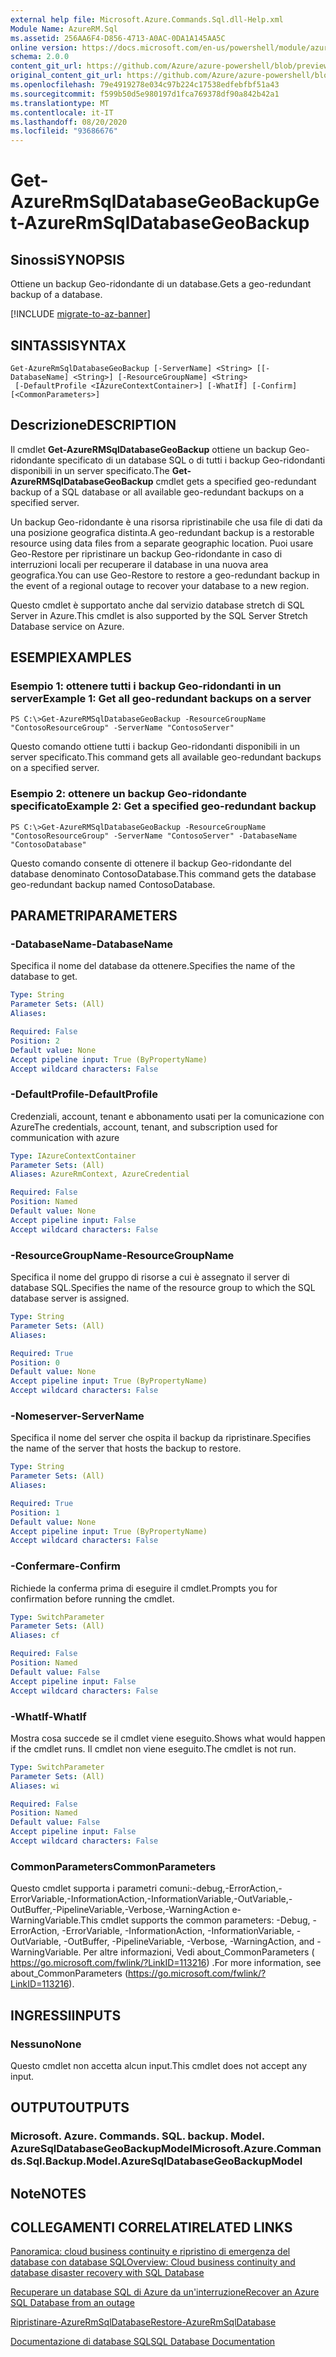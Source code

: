 ```yaml
---
external help file: Microsoft.Azure.Commands.Sql.dll-Help.xml
Module Name: AzureRM.Sql
ms.assetid: 256AA6F4-D856-4713-A0AC-0DA1A145AA5C
online version: https://docs.microsoft.com/en-us/powershell/module/azurerm.sql/get-azurermsqldatabasegeobackup
schema: 2.0.0
content_git_url: https://github.com/Azure/azure-powershell/blob/preview/src/ResourceManager/Sql/Commands.Sql/help/Get-AzureRMSqlDatabaseGeoBackup.md
original_content_git_url: https://github.com/Azure/azure-powershell/blob/preview/src/ResourceManager/Sql/Commands.Sql/help/Get-AzureRMSqlDatabaseGeoBackup.md
ms.openlocfilehash: 79e4919278e034c97b224c17538edfebfbf51a43
ms.sourcegitcommit: f599b50d5e980197d1fca769378df90a842b42a1
ms.translationtype: MT
ms.contentlocale: it-IT
ms.lasthandoff: 08/20/2020
ms.locfileid: "93686676"
---
```

# <span data-ttu-id="103e3-101">Get-AzureRmSqlDatabaseGeoBackup</span><span class="sxs-lookup"><span data-stu-id="103e3-101">Get-AzureRmSqlDatabaseGeoBackup</span></span>

## <span data-ttu-id="103e3-102">Sinossi</span><span class="sxs-lookup"><span data-stu-id="103e3-102">SYNOPSIS</span></span>
<span data-ttu-id="103e3-103">Ottiene un backup Geo-ridondante di un database.</span><span class="sxs-lookup"><span data-stu-id="103e3-103">Gets a geo-redundant backup of a database.</span></span>

[!INCLUDE [migrate-to-az-banner](../../includes/migrate-to-az-banner.md)]

## <span data-ttu-id="103e3-104">SINTASSI</span><span class="sxs-lookup"><span data-stu-id="103e3-104">SYNTAX</span></span>

```
Get-AzureRmSqlDatabaseGeoBackup [-ServerName] <String> [[-DatabaseName] <String>] [-ResourceGroupName] <String>
 [-DefaultProfile <IAzureContextContainer>] [-WhatIf] [-Confirm] [<CommonParameters>]
```

## <span data-ttu-id="103e3-105">Descrizione</span><span class="sxs-lookup"><span data-stu-id="103e3-105">DESCRIPTION</span></span>
<span data-ttu-id="103e3-106">Il cmdlet **Get-AzureRMSqlDatabaseGeoBackup** ottiene un backup Geo-ridondante specificato di un database SQL o di tutti i backup Geo-ridondanti disponibili in un server specificato.</span><span class="sxs-lookup"><span data-stu-id="103e3-106">The **Get-AzureRMSqlDatabaseGeoBackup** cmdlet gets a specified geo-redundant backup of a SQL database or all available geo-redundant backups on a specified server.</span></span>

<span data-ttu-id="103e3-107">Un backup Geo-ridondante è una risorsa ripristinabile che usa file di dati da una posizione geografica distinta.</span><span class="sxs-lookup"><span data-stu-id="103e3-107">A geo-redundant backup is a restorable resource using data files from a separate geographic location.</span></span>
<span data-ttu-id="103e3-108">Puoi usare Geo-Restore per ripristinare un backup Geo-ridondante in caso di interruzioni locali per recuperare il database in una nuova area geografica.</span><span class="sxs-lookup"><span data-stu-id="103e3-108">You can use Geo-Restore to restore a geo-redundant backup in the event of a regional outage to recover your database to a new region.</span></span>

<span data-ttu-id="103e3-109">Questo cmdlet è supportato anche dal servizio database stretch di SQL Server in Azure.</span><span class="sxs-lookup"><span data-stu-id="103e3-109">This cmdlet is also supported by the SQL Server Stretch Database service on Azure.</span></span>

## <span data-ttu-id="103e3-110">ESEMPI</span><span class="sxs-lookup"><span data-stu-id="103e3-110">EXAMPLES</span></span>

### <span data-ttu-id="103e3-111">Esempio 1: ottenere tutti i backup Geo-ridondanti in un server</span><span class="sxs-lookup"><span data-stu-id="103e3-111">Example 1: Get all geo-redundant backups on a server</span></span>
```
PS C:\>Get-AzureRMSqlDatabaseGeoBackup -ResourceGroupName "ContosoResourceGroup" -ServerName "ContosoServer"
```

<span data-ttu-id="103e3-112">Questo comando ottiene tutti i backup Geo-ridondanti disponibili in un server specificato.</span><span class="sxs-lookup"><span data-stu-id="103e3-112">This command gets all available geo-redundant backups on a specified server.</span></span>

### <span data-ttu-id="103e3-113">Esempio 2: ottenere un backup Geo-ridondante specificato</span><span class="sxs-lookup"><span data-stu-id="103e3-113">Example 2: Get a specified geo-redundant backup</span></span>
```
PS C:\>Get-AzureRMSqlDatabaseGeoBackup -ResourceGroupName "ContosoResourceGroup" -ServerName "ContosoServer" -DatabaseName "ContosoDatabase"
```

<span data-ttu-id="103e3-114">Questo comando consente di ottenere il backup Geo-ridondante del database denominato ContosoDatabase.</span><span class="sxs-lookup"><span data-stu-id="103e3-114">This command gets the database geo-redundant backup named ContosoDatabase.</span></span>

## <span data-ttu-id="103e3-115">PARAMETRI</span><span class="sxs-lookup"><span data-stu-id="103e3-115">PARAMETERS</span></span>

### <span data-ttu-id="103e3-116">-DatabaseName</span><span class="sxs-lookup"><span data-stu-id="103e3-116">-DatabaseName</span></span>
<span data-ttu-id="103e3-117">Specifica il nome del database da ottenere.</span><span class="sxs-lookup"><span data-stu-id="103e3-117">Specifies the name of the database to get.</span></span>

```yaml
Type: String
Parameter Sets: (All)
Aliases:

Required: False
Position: 2
Default value: None
Accept pipeline input: True (ByPropertyName)
Accept wildcard characters: False
```

### <span data-ttu-id="103e3-118">-DefaultProfile</span><span class="sxs-lookup"><span data-stu-id="103e3-118">-DefaultProfile</span></span>
<span data-ttu-id="103e3-119">Credenziali, account, tenant e abbonamento usati per la comunicazione con Azure</span><span class="sxs-lookup"><span data-stu-id="103e3-119">The credentials, account, tenant, and subscription used for communication with azure</span></span>

```yaml
Type: IAzureContextContainer
Parameter Sets: (All)
Aliases: AzureRmContext, AzureCredential

Required: False
Position: Named
Default value: None
Accept pipeline input: False
Accept wildcard characters: False
```

### <span data-ttu-id="103e3-120">-ResourceGroupName</span><span class="sxs-lookup"><span data-stu-id="103e3-120">-ResourceGroupName</span></span>
<span data-ttu-id="103e3-121">Specifica il nome del gruppo di risorse a cui è assegnato il server di database SQL.</span><span class="sxs-lookup"><span data-stu-id="103e3-121">Specifies the name of the resource group to which the SQL database server is assigned.</span></span>

```yaml
Type: String
Parameter Sets: (All)
Aliases:

Required: True
Position: 0
Default value: None
Accept pipeline input: True (ByPropertyName)
Accept wildcard characters: False
```

### <span data-ttu-id="103e3-122">-Nomeserver</span><span class="sxs-lookup"><span data-stu-id="103e3-122">-ServerName</span></span>
<span data-ttu-id="103e3-123">Specifica il nome del server che ospita il backup da ripristinare.</span><span class="sxs-lookup"><span data-stu-id="103e3-123">Specifies the name of the server that hosts the backup to restore.</span></span>

```yaml
Type: String
Parameter Sets: (All)
Aliases:

Required: True
Position: 1
Default value: None
Accept pipeline input: True (ByPropertyName)
Accept wildcard characters: False
```

### <span data-ttu-id="103e3-124">-Confermare</span><span class="sxs-lookup"><span data-stu-id="103e3-124">-Confirm</span></span>
<span data-ttu-id="103e3-125">Richiede la conferma prima di eseguire il cmdlet.</span><span class="sxs-lookup"><span data-stu-id="103e3-125">Prompts you for confirmation before running the cmdlet.</span></span>

```yaml
Type: SwitchParameter
Parameter Sets: (All)
Aliases: cf

Required: False
Position: Named
Default value: False
Accept pipeline input: False
Accept wildcard characters: False
```

### <span data-ttu-id="103e3-126">-WhatIf</span><span class="sxs-lookup"><span data-stu-id="103e3-126">-WhatIf</span></span>
<span data-ttu-id="103e3-127">Mostra cosa succede se il cmdlet viene eseguito.</span><span class="sxs-lookup"><span data-stu-id="103e3-127">Shows what would happen if the cmdlet runs.</span></span>
<span data-ttu-id="103e3-128">Il cmdlet non viene eseguito.</span><span class="sxs-lookup"><span data-stu-id="103e3-128">The cmdlet is not run.</span></span>

```yaml
Type: SwitchParameter
Parameter Sets: (All)
Aliases: wi

Required: False
Position: Named
Default value: False
Accept pipeline input: False
Accept wildcard characters: False
```

### <span data-ttu-id="103e3-129">CommonParameters</span><span class="sxs-lookup"><span data-stu-id="103e3-129">CommonParameters</span></span>
<span data-ttu-id="103e3-130">Questo cmdlet supporta i parametri comuni:-debug,-ErrorAction,-ErrorVariable,-InformationAction,-InformationVariable,-OutVariable,-OutBuffer,-PipelineVariable,-Verbose,-WarningAction e-WarningVariable.</span><span class="sxs-lookup"><span data-stu-id="103e3-130">This cmdlet supports the common parameters: -Debug, -ErrorAction, -ErrorVariable, -InformationAction, -InformationVariable, -OutVariable, -OutBuffer, -PipelineVariable, -Verbose, -WarningAction, and -WarningVariable.</span></span> <span data-ttu-id="103e3-131">Per altre informazioni, Vedi about_CommonParameters ( https://go.microsoft.com/fwlink/?LinkID=113216) .</span><span class="sxs-lookup"><span data-stu-id="103e3-131">For more information, see about_CommonParameters (https://go.microsoft.com/fwlink/?LinkID=113216).</span></span>

## <span data-ttu-id="103e3-132">INGRESSI</span><span class="sxs-lookup"><span data-stu-id="103e3-132">INPUTS</span></span>

### <span data-ttu-id="103e3-133">Nessuno</span><span class="sxs-lookup"><span data-stu-id="103e3-133">None</span></span>
<span data-ttu-id="103e3-134">Questo cmdlet non accetta alcun input.</span><span class="sxs-lookup"><span data-stu-id="103e3-134">This cmdlet does not accept any input.</span></span>

## <span data-ttu-id="103e3-135">OUTPUT</span><span class="sxs-lookup"><span data-stu-id="103e3-135">OUTPUTS</span></span>

### <span data-ttu-id="103e3-136">Microsoft. Azure. Commands. SQL. backup. Model. AzureSqlDatabaseGeoBackupModel</span><span class="sxs-lookup"><span data-stu-id="103e3-136">Microsoft.Azure.Commands.Sql.Backup.Model.AzureSqlDatabaseGeoBackupModel</span></span>

## <span data-ttu-id="103e3-137">Note</span><span class="sxs-lookup"><span data-stu-id="103e3-137">NOTES</span></span>

## <span data-ttu-id="103e3-138">COLLEGAMENTI CORRELATI</span><span class="sxs-lookup"><span data-stu-id="103e3-138">RELATED LINKS</span></span>

[<span data-ttu-id="103e3-139">Panoramica: cloud business continuity e ripristino di emergenza del database con database SQL</span><span class="sxs-lookup"><span data-stu-id="103e3-139">Overview: Cloud business continuity and database disaster recovery with SQL Database</span></span>](https://go.microsoft.com/fwlink/?LinkId=746881)

[<span data-ttu-id="103e3-140">Recuperare un database SQL di Azure da un'interruzione</span><span class="sxs-lookup"><span data-stu-id="103e3-140">Recover an Azure SQL Database from an outage</span></span>](https://go.microsoft.com/fwlink/?LinkId=746882)

[<span data-ttu-id="103e3-141">Ripristinare-AzureRmSqlDatabase</span><span class="sxs-lookup"><span data-stu-id="103e3-141">Restore-AzureRmSqlDatabase</span></span>](./Restore-AzureRmSqlDatabase.md)

[<span data-ttu-id="103e3-142">Documentazione di database SQL</span><span class="sxs-lookup"><span data-stu-id="103e3-142">SQL Database Documentation</span></span>](https://docs.microsoft.com/azure/sql-database/)
